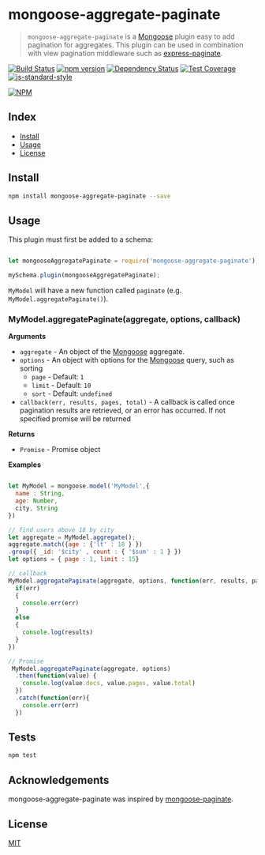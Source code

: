 # mongoose-aggregate-paginate

> `mongoose-aggregate-paginate` is a [Mongoose][mongoose] plugin easy to add pagination for aggregates.  This plugin can be used in combination with view pagination middleware such as [express-paginate](https://github.com/niftylettuce/express-paginate).   

[![Build Status][travis-ci-img]][travis-ci-url] 
[![npm version][npm-version-img]][npm-version-url] 
[![Dependency Status][dependency-status-img]][dependency-status-url]
[![Test Coverage][coveralls-image]][coveralls-url]
[![js-standard-style][js-standard-style-img]][js-standard-style-url] 


[![NPM](https://nodei.co/npm/mongoose-aggregate-paginate.png?downloadRank=true&downloads=true)](https://nodei.co/npm/mongoose-aggregate-paginate/)

## Index
* [Install](#install)
* [Usage](#usage)
* [License](#license)

## Install

```bash
npm install mongoose-aggregate-paginate --save
```
## Usage

This plugin must first be added to a schema:

```js

let mongooseAggregatePaginate = require('mongoose-aggregate-paginate');

mySchema.plugin(mongooseAggregatePaginate);

```

`MyModel` will have a new function called `paginate` (e.g. `MyModel.aggregatePaginate()`).

### MyModel.aggregatePaginate(aggregate, options, callback)

**Arguments**

* `aggregate` - An object of the [Mongoose][mongoose] aggregate.
* `options` - An object with options for the [Mongoose][mongoose] query, such as sorting
  - `page` - Default: `1`
  - `limit` - Default: `10`
  - `sort` - Default: `undefined`
* `callback(err, results, pages, total)` - A callback is called once pagination results are retrieved, or an error has occurred. If not specified promise will be returned

**Returns**
* `Promise` - Promise object

**Examples**

```js

let MyModel = mongoose.model('MyModel',{
  name : String,
  age: Number,
  city, String
})

// find users above 18 by city
let aggregate = MyModel.aggregate();
aggregate.match({age : {'lt' : 18 } })
.group({ _id: '$city' , count : { '$sum' : 1 } })
let options = { page : 1, limit : 15}

// callback
MyModel.aggregatePaginate(aggregate, options, function(err, results, pages, count) {
  if(err) 
  {
    console.err(err)
  }
  else
  { 
    console.log(results)
  }
})

// Promise
 MyModel.aggregatePaginate(aggregate, options)
  .then(function(value) {
    console.log(value.docs, value.pages, value.total)
  })
  .catch(function(err){ 
    console.err(err)
  })
```
## Tests

```js
npm test
```
## Acknowledgements
mongoose-aggregate-paginate was inspired by [mongoose-paginate][mongoose-paginate].

## License
[MIT][license-url]

[mongoose]: http://mongoosejs.com
[mongoose-paginate]: https://www.npmjs.com/package/mongoose-paginate
[license-image]: http://img.shields.io/badge/license-MIT-blue.svg?style=flat
[license-url]: LICENSE
[travis-ci-img]: https://travis-ci.org/Maheshkumar-Kakade/mongoose-aggregate-paginate.svg?branch=master
[travis-ci-url]: https://travis-ci.org/Maheshkumar-Kakade/mongoose-aggregate-paginate 
[npm-version-img]: https://badge.fury.io/js/mongoose-aggregate-paginate.svg
[npm-version-url]: http://badge.fury.io/js/mongoose-aggregate-paginate
[dependency-status-img]: https://gemnasium.com/Maheshkumar-Kakade/mongoose-aggregate-paginate.svg
[dependency-status-url]: https://gemnasium.com/Maheshkumar-Kakade/mongoose-aggregate-paginate
[coveralls-image]: https://coveralls.io/repos/github/Maheshkumar-Kakade/mongoose-aggregate-paginate/badge.svg?branch=master
[coveralls-url]: https://coveralls.io/github/Maheshkumar-Kakade/mongoose-aggregate-paginate?branch=master
[js-standard-style-img]: https://img.shields.io/badge/code%20style-standard-brightgreen.svg
[js-standard-style-url]: http://standardjs.com/